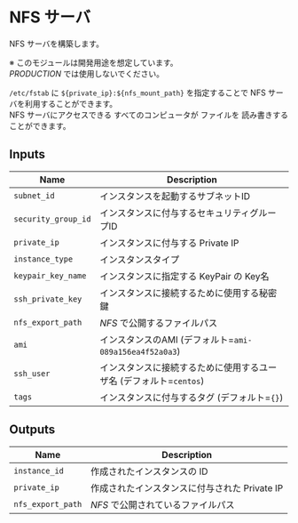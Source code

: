 # NFS サーバ

NFS サーバを構築します。  

※ このモジュールは開発用途を想定しています。  
*PRODUCTION* では使用しないでください。

`/etc/fstab` に `${private_ip}:${nfs_mount_path}` を指定することで NFS サーバを利用することができます。  
NFS サーバにアクセスできる すべてのコンピュータが ファイルを 読み書きすることができます。

## Inputs

| Name | Description |
| ---- | ----------- |
| `subnet_id` | インスタンスを起動するサブネットID |
| `security_group_id` | インスタンスに付与するセキュリティグループID |
| `private_ip` | インスタンスに付与する Private IP |
| `instance_type` | インスタンスタイプ |
| `keypair_key_name` | インスタンスに指定する KeyPair の Key名 |
| `ssh_private_key` | インスタンスに接続するために使用する秘密鍵 |
| `nfs_export_path` | *NFS* で公開するファイルパス |
| `ami` | インスタンスのAMI (デフォルト=`ami-089a156ea4f52a0a3`) |
| `ssh_user` | インスタンスに接続するために使用するユーザ名 (デフォルト=`centos`) |
| `tags` | インスタンスに付与するタグ (デフォルト=`{}`) |

## Outputs

| Name | Description |
| ---- | ----------- |
| `instance_id` | 作成されたインスタンスの ID |
| `private_ip` | 作成されたインスタンスに付与された Private IP |
| `nfs_export_path` | *NFS* で公開されているファイルパス |
